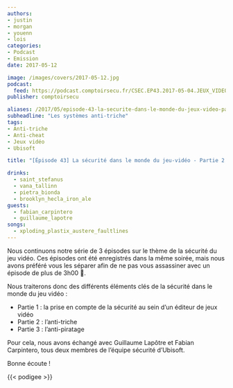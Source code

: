 ```yaml
---
authors:
- justin
- morgan
- youenn
- lois
categories:
- Podcast
- Emission
date: 2017-05-12

image: /images/covers/2017-05-12.jpg
podcast:
  feed: https://podcast.comptoirsecu.fr/CSEC.EP43.2017-05-04.JEUX_VIDEO-2.mp3
publisher: comptoirsecu

aliases: /2017/05/episode-43-la-securite-dans-le-monde-du-jeux-video-partie-23-les-systemes-anti-triches/
subheadline: "Les systèmes anti-triche"
tags:
- Anti-triche
- Anti-cheat
- Jeux vidéo
- Ubisoft

title: "[Épisode 43] La sécurité dans le monde du jeu-vidéo - Partie 2 sur 3"

drinks:
  - saint_stefanus
  - vana_tallinn
  - pietra_bionda
  - brooklyn_hecla_iron_ale
guests:
  - fabian_carpintero
  - guillaume_lapotre
songs:
  - xploding_plastix_austere_faultlines
---
```

Nous continuons notre série de 3 épisodes sur le thème de la sécurité du jeu vidéo. Ces épisodes ont été enregistrés dans la même soirée, mais nous avons préféré vous les séparer afin de ne pas vous assassiner avec un épisode de plus de 3h00 🙂.

Nous traiterons donc des différents éléments clés de la sécurité dans le monde du jeu vidéo :

- Partie 1 : la prise en compte de la sécurité au sein d’un éditeur de jeux vidéo
- Partie 2 : l’anti-triche
- Partie 3 : l’anti-piratage

Pour cela, nous avons échangé avec Guillaume Lapôtre et Fabian Carpintero, tous deux membres de l’équipe sécurité d’Ubisoft.

Bonne écoute !

{{< podigee >}}
